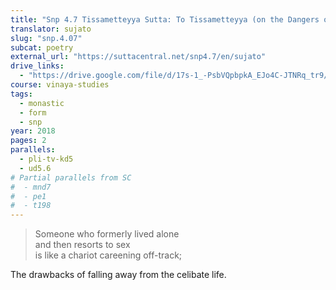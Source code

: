 ```yaml
---
title: "Snp 4.7 Tissametteyya Sutta: To Tissametteyya (on the Dangers of Sex)"
translator: sujato
slug: "snp.4.07"
subcat: poetry
external_url: "https://suttacentral.net/snp4.7/en/sujato"
drive_links:
  - "https://drive.google.com/file/d/17s-1_-PsbVQpbpkA_EJo4C-JTNRq_tr9/view?usp=drivesdk"
course: vinaya-studies
tags:
  - monastic
  - form
  - snp
year: 2018
pages: 2
parallels:
  - pli-tv-kd5
  - ud5.6
# Partial parallels from SC
#  - mnd7
#  - pe1
#  - t198
---
```


> Someone who formerly lived alone  
and then resorts to sex  
is like a chariot careening off-track;

The drawbacks of falling away from the celibate life.
